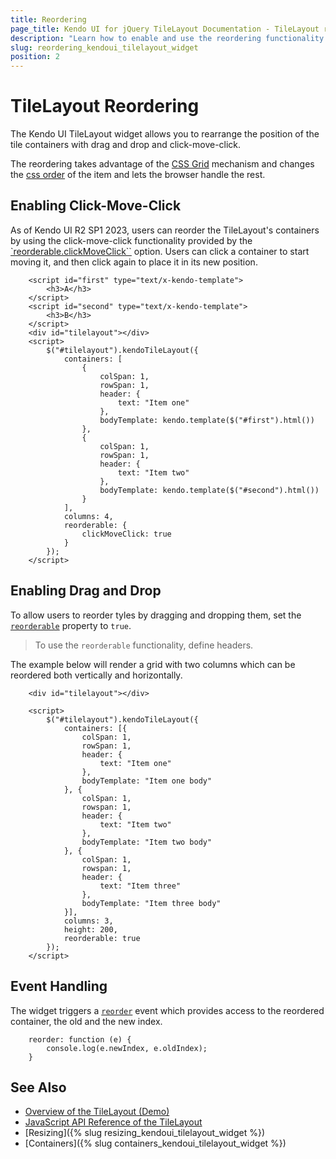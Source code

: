 ```yaml
---
title: Reordering
page_title: Kendo UI for jQuery TileLayout Documentation - TileLayout reordering
description: "Learn how to enable and use the reordering functionality of the Kendo UI for jQuery TileLayout."
slug: reordering_kendoui_tilelayout_widget
position: 2
---
```


# TileLayout Reordering

The Kendo UI TileLayout widget allows you to rearrange the position of the tile containers with drag and drop and click-move-click. 

The reordering takes advantage of the [CSS Grid](https://css-tricks.com/snippets/css/complete-guide-grid/) mechanism and changes the [css order](https://www.w3schools.com/cssref/css3_pr_order.asp) of the item and lets the browser handle the rest.

## Enabling Click-Move-Click

As of Kendo UI R2 SP1 2023, users can reorder the TileLayout's containers by using the click-move-click functionality provided by the [`reorderable.clickMoveClick``](/api/javascript/ui/tilelayout/configuration/reorderable.clickmoveclick) option. Users can click a container to start moving it, and then click again to place it in its new position.

```dojo
    <script id="first" type="text/x-kendo-template">
        <h3>A</h3>
    </script>
    <script id="second" type="text/x-kendo-template">
        <h3>B</h3>
    </script>
    <div id="tilelayout"></div>
    <script>
        $("#tilelayout").kendoTileLayout({
            containers: [
                {
                    colSpan: 1,
                    rowSpan: 1,
                    header: {
                        text: "Item one"
                    },
                    bodyTemplate: kendo.template($("#first").html())
                },
                {
                    colSpan: 1,
                    rowSpan: 1,
                    header: {
                        text: "Item two"
                    },
                    bodyTemplate: kendo.template($("#second").html())
                }
            ],
            columns: 4,
            reorderable: {
                clickMoveClick: true
            }
        });
    </script>
```

## Enabling Drag and Drop

To allow users to reorder tyles by dragging and dropping them, set the [`reorderable`](/api/javascript/ui/tilelayout/configuration/reorderable) property to `true`.

> To use the `reorderable` functionality, define headers.

The example below will render a grid with two columns which can be reordered both vertically and horizontally.


```dojo
    <div id="tilelayout"></div>

    <script>
        $("#tilelayout").kendoTileLayout({
            containers: [{
                colSpan: 1,
                rowSpan: 1,
                header: {
                    text: "Item one"
                },
                bodyTemplate: "Item one body"
            }, {
                colSpan: 1,
                rowspan: 1,
                header: {
                    text: "Item two"
                },
                bodyTemplate: "Item two body"
            }, {
                colSpan: 1,
                rowspan: 1,
                header: {
                    text: "Item three"
                },
                bodyTemplate: "Item three body"
            }],
            columns: 3,
            height: 200,
            reorderable: true
        });
    </script>
```

## Event Handling

The widget triggers a [`reorder`](/api/javascript/ui/tilelayout/events/reorder) event which provides access to the reordered container, the old and the new index.

```
    reorder: function (e) {
        console.log(e.newIndex, e.oldIndex);
    }
```

## See Also

* [Overview of the TileLayout (Demo)](https://demos.telerik.com/kendo-ui/tilelayout/index)
* [JavaScript API Reference of the TileLayout](/api/javascript/ui/tilelayout)
* [Resizing]({% slug resizing_kendoui_tilelayout_widget %})
* [Containers]({% slug containers_kendoui_tilelayout_widget %})
